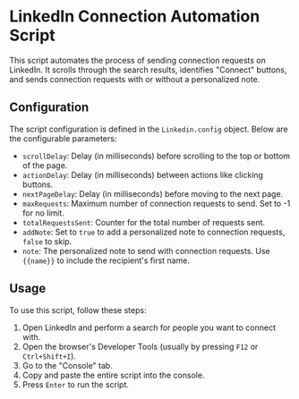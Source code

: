 # LinkedIn Connection Automation Script

This script automates the process of sending connection requests on LinkedIn. It scrolls through the search results, identifies "Connect" buttons, and sends connection requests with or without a personalized note.

## Configuration

The script configuration is defined in the `Linkedin.config` object. Below are the configurable parameters:

- `scrollDelay`: Delay (in milliseconds) before scrolling to the top or bottom of the page.
- `actionDelay`: Delay (in milliseconds) between actions like clicking buttons.
- `nextPageDelay`: Delay (in milliseconds) before moving to the next page.
- `maxRequests`: Maximum number of connection requests to send. Set to -1 for no limit.
- `totalRequestsSent`: Counter for the total number of requests sent.
- `addNote`: Set to `true` to add a personalized note to connection requests, `false` to skip.
- `note`: The personalized note to send with connection requests. Use `{{name}}` to include the recipient's first name.

## Usage

To use this script, follow these steps:

1. Open LinkedIn and perform a search for people you want to connect with.
2. Open the browser's Developer Tools (usually by pressing `F12` or `Ctrl+Shift+I`).
3. Go to the "Console" tab.
4. Copy and paste the entire script into the console.
5. Press `Enter` to run the script.
